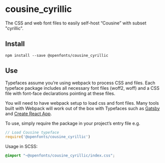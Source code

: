
# cousine_cyrillic

The CSS and web font files to easily self-host “Cousine” with subset "cyrillic".

## Install

`npm install --save @openfonts/cousine_cyrillic`

## Use

Typefaces assume you’re using webpack to process CSS and files. Each typeface
package includes all necessary font files (woff2, woff) and a CSS file with
font-face declarations pointing at these files.

You will need to have webpack setup to load css and font files. Many tools built
with Webpack will work out of the box with Typefaces such as [Gatsby](https://github.com/gatsbyjs/gatsby)
and [Create React App](https://github.com/facebookincubator/create-react-app).

To use, simply require the package in your project’s entry file e.g.

```javascript
// Load Cousine typeface
require('@openfonts/cousine_cyrillic')
```

Usage in SCSS:
```scss
@import "~@openfonts/cousine_cyrillic/index.css";
```
